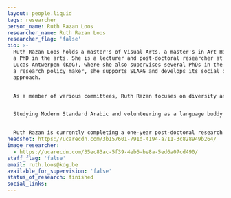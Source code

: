 ```yaml
---
layout: people.liquid
tags: researcher
person_name: Ruth Razan Loos
researcher_name: Ruth Razan Loos
researcher_flag: 'false'
bio: >-
  Ruth Razan Loos holds a master's of Visual Arts, a master's in Art History and
  a PhD in the arts. She is a lecturer and post-doctoral researcher at Sint
  Lucas Antwerpen (KdG), where she also supervises several PhDs in the arts. As
  a research policy maker, she supports SLARG and develops its social outreach
  approach.


  As a member of various committees, Ruth Razan focuses on diversity and inclusion. She values participatory practices and a general concern for solidarity. For the past 5 years, she has been initiating and organising various events in close collaboration with Stadscanvas (Fameus), a space for artistic newcomers in Antwerp. Together they develop new partnerships, among others with the Plantin-Moretus Museum, Rataplan and Voem.


  Studying Modern Standard Arabic and volunteering as a language buddy for newcomers, led to a socio-political interest in our multilingual and multiscript world. How artists and designers critique, engage and propose a way of dealing with mono- and multilingual/multiscript realities is the focus of an elective course she teaches, and of a new Erasmus+ collaboration between Sint Lucas Antwerpen (KdG) and the American University in Cairo.


  Ruth Razan is currently completing a one-year post-doctoral research project "Closer than your jugular vein" at Sint Lucas Antwerpen (KdG), which will lead to new initiatives where art and religion can meet.
headshot: https://ucarecdn.com/3b157601-791d-4194-a711-3c828949b264/
image_researcher:
  - https://ucarecdn.com/35ec83ac-5f39-4eb6-be8a-5ed6a07cd490/
staff_flag: 'false'
email: ruth.loos@kdg.be
available_for_supervision: 'false'
status_of_research: finished
social_links:
---
```

